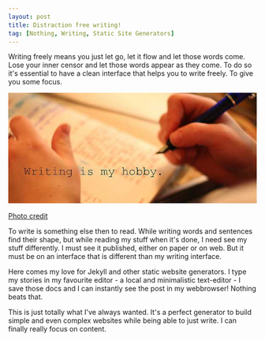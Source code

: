```yaml
---
layout: post
title: Distraction free writing!
tag: [Nothing, Writing, Static Site Generators]
---
```


Writing freely means you just let go, let it flow and let those words come. Lose your inner censor and let those words appear as they come. To do so it's essential to have a clean interface that helps you to write freely. To give you some focus.

![Just write](/images/just-write.jpg)
<div id="caption"><a href="https://www.flickr.com/photos/danoff/3427826247/" target="_blank" rel="nofollow">Photo credit</a></div>

To write is something else then to read. While writing words and sentences find their shape, but while reading my stuff when it's done, I need see my stuff differently. I must see it published, either on paper or on web. But it must be on an interface that is different than my writing interface.

Here comes my love for Jekyll and other static website generators. I type my stories in my favourite editor - a local and minimalistic text-editor - I save those docs and I can instantly see the post in my webbrowser! Nothing beats that.

This is just totally what I've always wanted. It's a perfect generator to build simple and even complex websites while being able to just write. I can finally really focus on content.
